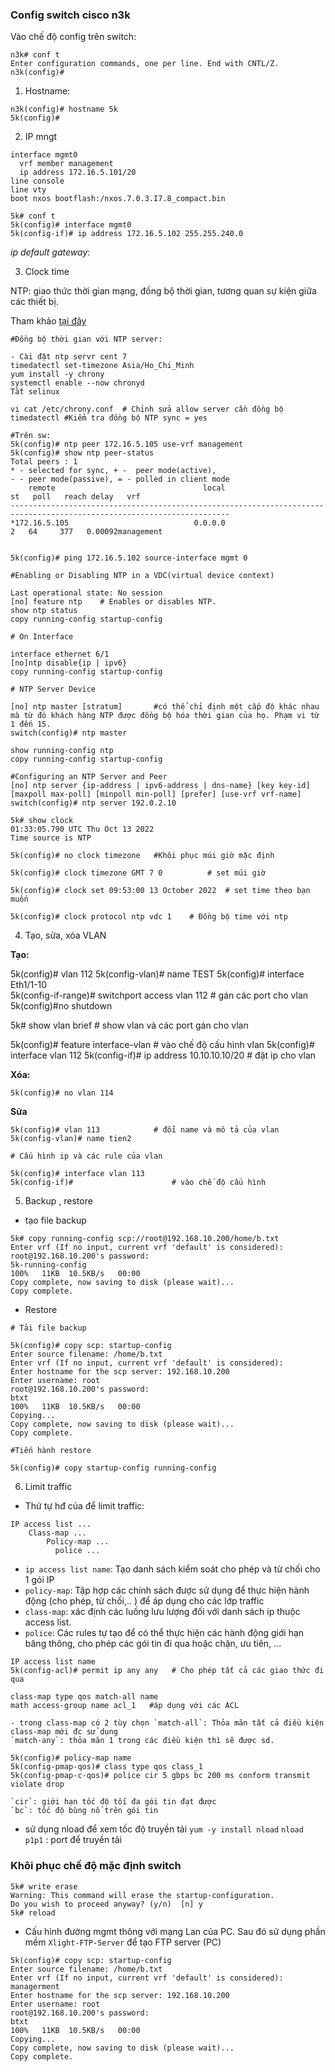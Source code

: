 ### Config switch cisco n3k

Vào chế độ config trên switch: 
```
n3k# conf t
Enter configuration commands, one per line. End with CNTL/Z.
n3k(config)#
```

1. Hostname: 
```
n3k(config)# hostname 5k
5k(config)#
```
2. IP mngt
```
interface mgmt0
  vrf member management
  ip address 172.16.5.101/20
line console
line vty
boot nxos bootflash:/nxos.7.0.3.I7.8_compact.bin

5k# conf t
5k(config)# interface mgmt0
5k(config-if)# ip address 172.16.5.102 255.255.240.0
```
*ip default gateway*: 


3. Clock time

NTP: giao thức thời gian mạng, đồng bộ thời gian, tương quan sự kiện giữa các thiết bị.

Tham khảo [tại đây](https://www.cisco.com/c/en/us/td/docs/switches/datacenter/nexus7000/sw/system-management/config/cisco_nexus7000_system-management_config_guide_8x/configuring_ntp.html)


```
#Đồng bộ thời gian với NTP server:

- Cài đặt ntp servr cent 7
timedatectl set-timezone Asia/Ho_Chi_Minh
yum install -y chrony
systemctl enable --now chronyd
Tắt selinux

vi cat /etc/chrony.conf  # Chỉnh sửa allow server cần đồng bộ
timedatectl #Kiểm tra đồng bộ NTP sync = yes

#Trên sw: 
5k(config)# ntp peer 172.16.5.105 use-vrf management
5k(config)# show ntp peer-status
Total peers : 1
* - selected for sync, + -  peer mode(active),
- - peer mode(passive), = - polled in client mode
    remote                                 local                                   st   poll   reach delay   vrf
-----------------------------------------------------------------------------------------------------------------------
*172.16.5.105                            0.0.0.0                                  2   64     377   0.00092management


5k(config)# ping 172.16.5.102 source-interface mgmt 0
```

```
#Enabling or Disabling NTP in a VDC(virtual device context)

Last operational state: No session
[no] feature ntp    # Enables or disables NTP.
show ntp status
copy running-config startup-config

# On Interface

interface ethernet 6/1  
[no]ntp disable{ip | ipv6}
copy running-config startup-config

# NTP Server Device

[no] ntp master [stratum]       #có thể chỉ định một cấp độ khác nhau mà từ đó khách hàng NTP được đồng bộ hóa thời gian của họ. Phạm vi từ 1 đến 15.
switch(config)# ntp master

show running-config ntp
copy running-config startup-config

#Configuring an NTP Server and Peer
[no] ntp server {ip-address | ipv6-address | dns-name} [key key-id] [maxpoll max-poll] [minpoll min-poll] [prefer] [use-vrf vrf-name]
switch(config)# ntp server 192.0.2.10

```


```
5k# show clock
01:33:05.790 UTC Thu Oct 13 2022
Time source is NTP

5k(config)# no clock timezone   #Khôi phục múi giờ mặc định

5k(config)# clock timezone GMT 7 0          # set múi giờ

5k(config)# clock set 09:53:00 13 October 2022  # set time theo bạn muốn

5k(config)# clock protocol ntp vdc 1    # Đồng bộ time với ntp

```

4. Tạo, sửa, xóa VLAN


**Tạo:**

5k(config)# vlan 112
5k(config-vlan)# name TEST
5k(config)# interface Eth1/1-10                 
5k(config-if-range)# switchport access vlan 112     # gán các port cho vlan
5k(config)#no shutdown

5k# show vlan brief     # show vlan và các port gán cho vlan

5k(config)# feature interface-vlan  # vào chế độ cấu hình vlan
5k(config)# interface vlan 112
5k(config-if)# ip address 10.10.10.10/20    # đặt ip cho vlan


**Xóa:**
```
5k(config)# no vlan 114
```

**Sửa**
```
5k(config)# vlan 113            # đổi name và mô tả của vlan
5k(config-vlan)# name tien2     

# Cấu hình ip và các rule của vlan

5k(config)# interface vlan 113
5k(config-if)#                      # vào chế độ cấu hình

```

5. Backup , restore

- tạo file backup

```
5k# copy running-config scp://root@192.168.10.200/home/b.txt
Enter vrf (If no input, current vrf 'default' is considered):
root@192.168.10.200's password:
5k-running-config                                                                                                                                                  100%   11KB  10.5KB/s   00:00
Copy complete, now saving to disk (please wait)...
Copy complete.
```

- Restore

```
# Tải file backup

5k(config)# copy scp: startup-config
Enter source filename: /home/b.txt
Enter vrf (If no input, current vrf 'default' is considered):
Enter hostname for the scp server: 192.168.10.200
Enter username: root 
root@192.168.10.200's password:
btxt                                                                                                                                                              100%   11KB  10.5KB/s   00:00
Copying...
Copy complete, now saving to disk (please wait)...
Copy complete.

#Tiến hành restore

5k(config)# copy startup-config running-config
```

6. Limit traffic

- Thứ tự hđ của để limit traffic:

```
IP access list ...     
    Class-map ...
        Policy-map ...
          police ...
```

- `ip access list name`: Tạo danh sách kiểm soát cho phép và từ chối cho 1 gói IP
- `policy-map`: Tập hợp các chính sách được sử dụng để thực hiện hành động (cho phép, từ chối,.. ) để áp dụng cho các lớp traffic
- `class-map`: xác định các luồng lưu lượng đối với danh sách ip thuộc access list.
- `police`: Các rules tự tạo để có thể thực hiện các hành động giới hạn băng thông, cho phép các gói tin đi qua hoặc chặn, ưu tiên, ...



```
IP access list name
5k(config-acl)# permit ip any any   # Cho phép tất cả các giao thức đi qua
```

```
class-map type qos match-all name   
math access-group name acl_1   #áp dụng với các ACL

- trong class-map có 2 tùy chọn `match-all`: Thỏa mãn tất cả điều kiện class-map mới đc sử dụng
`match-any`: thỏa mãn 1 trong các điều kiện thì sẽ được sd.
```

```
5k(config)# policy-map name
5k(config-pmap-qos)# class type qos class_1
5k(config-pmap-c-qos)# police cir 5 gbps bc 200 ms conform transmit violate drop

`cir`: giới hạn tốc độ tối đa gói tin đạt được 
`bc`: tốc độ bùng nổ trên gói tin

```

- sử dụng nload để xem tốc độ truyền tải 
`yum -y install nload`
`nload p1p1` : port để truyền tải

### Khôi phục chế độ mặc định switch

```
5k# write erase
Warning: This command will erase the startup-configuration.
Do you wish to proceed anyway? (y/n)  [n] y
5k# reload
```
- Cấu hình đường mgmt thông với mạng Lan của PC.
Sau đó sử dụng phần mềm `Xlight-FTP-Server` để tạo FTP server (PC)

```
5k(config)# copy scp: startup-config
Enter source filename: /home/b.txt
Enter vrf (If no input, current vrf 'default' is considered): managerment
Enter hostname for the scp server: 192.168.10.200
Enter username: root 
root@192.168.10.200's password:
btxt                                                                                                                                                              100%   11KB  10.5KB/s   00:00
Copying...
Copy complete, now saving to disk (please wait)...
Copy complete.
```














